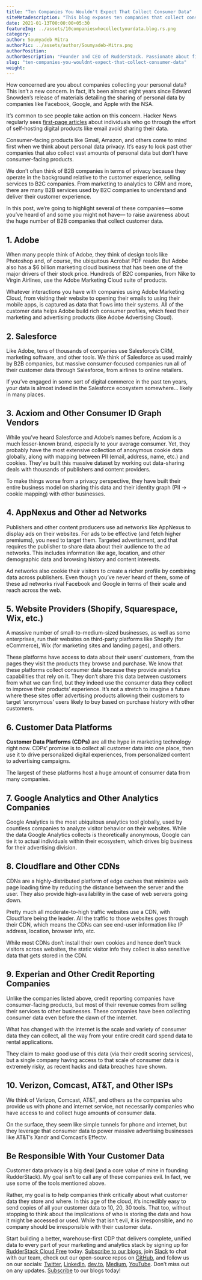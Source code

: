 ```yaml
---
title: "Ten Companies You Wouldn't Expect That Collect Consumer Data"
siteMetadescription: "This blog exposes ten companies that collect consumer data but do not appear to collect data."
date: 2021-01-13T00:00:00+05:30
featureImg: ../assets/10companieswhocollectyourdata.blog.rs.png
category: 
author: Soumyadeb Mitra
authorPic: ../assets/author/Soumyadeb-Mitra.png
authorPosition: 
authorDescription: "Founder and CEO of RudderStack. Passionate about finding engineering solutions to real-world problems."
slug: "ten-companies-you-wouldnt-expect-that-collect-consumer-data"
weight:
---
```


How concerned are you about companies collecting your personal data? This isn’t a new concern. In fact, it’s been almost eight years since Edward Snowden’s release of materials detailing the sharing of personal data by companies like Facebook, Google, and Apple with the NSA. 

It’s common to see people take action on this concern. Hacker News regularly sees [first-page articles](https://news.ycombinator.com/item?id=25481465) about individuals who go through the effort of self-hosting digital products like email avoid sharing their data. 

Consumer-facing products like Gmail, Amazon, and others come to mind first when we think about personal data privacy. It’s easy to look past other companies that also collect vast amounts of personal data but don’t have consumer-facing products. 

We don’t often think of B2B companies in terms of privacy because they operate in the background relative to the customer experience, selling services to B2C companies. From marketing to analytics to CRM and more, there are many B2B services used by B2C companies to understand and deliver their customer experience. 

In this post, we’re going to highlight several of these companies—some you’ve heard of and some you might not have— to raise awareness about the huge number of B2B companies that collect customer data. 


## 1. Adobe

When many people think of Adobe, they think of design tools like Photoshop and, of course, the ubiquitous Acrobat PDF reader. But Adobe also has a $6 billion marketing cloud business that has been one of the major drivers of their stock price. Hundreds of B2C companies, from Nike to Virgin Airlines, use the Adobe Marketing Cloud suite of products. 

Whatever interactions you have with companies using Adobe Marketing Cloud, from visiting their website to opening their emails to using their mobile apps, is captured as data that flows into their systems. All of the customer data helps Adobe build rich consumer profiles, which feed their marketing and advertising products (like Adobe Advertising Cloud). 


## 2. Salesforce 

Like Adobe, tens of thousands of companies use Salesforce’s CRM, marketing software, and other tools. We think of Salesforce as used mainly by B2B companies, but massive consumer-focused companies run all of their customer data through Salesforce, from airlines to online retailers. 

If you’ve engaged in some sort of digital commerce in the past ten years, your data is almost indeed in the Salesforce ecosystem somewhere... likely in many places. 


## 3. Acxiom and Other Consumer ID Graph Vendors

While you’ve heard Salesforce and Adobe’s names before, Acxiom is a much lesser-known brand, especially to your average consumer. Yet, they probably have the most extensive collection of anonymous cookie data globally, along with mapping between PII (email, address, name, etc.) and cookies. They’ve built this massive dataset by working out data-sharing deals with thousands of publishers and content providers. 

To make things worse from a privacy perspective, they have built their entire business model on sharing this data and their identity graph (PII → cookie mapping) with other businesses. 


## 4. AppNexus and Other ad Networks

Publishers and other content producers use ad networks like AppNexus to display ads on their websites. For ads to be effective (and fetch higher premiums), you need to target them. Targeted advertisment, and that requires the publisher to share data about their audience to the ad networks. This includes information like age, location, and other demographic data and browsing history and content interests.  

Ad networks also cookie their visitors to create a richer profile by combining data across publishers. Even though you’ve never heard of them, some of these ad networks rival Facebook and Google in terms of their scale and reach across the web. 


## 5. Website Providers (Shopify, Squarespace, Wix, etc.)

A massive number of small-to-medium-sized businesses, as well as some enterprises, run their websites on third-party platforms like Shopify (for eCommerce), Wix (for marketing sites and landing pages), and others. 

These platforms have access to data about their users’ customers, from the pages they visit the products they browse and purchase. We know that these platforms collect consumer data because they provide analytics capabilities that rely on it. They don’t share this data between customers from what we can find, but they indeed use the consumer data they collect to improve their products’ experience. It’s not a stretch to imagine a future where these sites offer advertising products allowing their customers to target ‘anonymous’ users likely to buy based on purchase history with other customers. 


## 6. Customer Data Platforms 

**Customer Data Platforms (CDPs)** are all the hype in marketing technology right now. CDPs’ promise is to collect all customer data into one place, then use it to drive personalized digital experiences, from personalized content to advertising campaigns. 

The largest of these platforms host a huge amount of consumer data from many companies. 


## 7. Google Analytics and Other Analytics Companies

Google Analytics is the most ubiquitous analytics tool globally, used by countless companies to analyze visitor behavior on their websites. While the data Google Analytics collects is theoretically anonymous, Google can tie it to actual individuals within their ecosystem, which drives big business for their advertising division. 


## 8. Cloudflare and Other CDNs

CDNs are a highly-distributed platform of edge caches that minimize web page loading time by reducing the distance between the server and the user. They also provide high-availability in the case of web servers going down. 

Pretty much all moderate-to-high traffic websites use a CDN, with Cloudflare being the leader. All the traffic to those websites goes through their CDN, which means the CDNs can see end-user information like IP address, location, browser info, etc. 

While most CDNs don’t install their own cookies and hence don’t track visitors across websites, the static visitor info they collect is also sensitive data that gets stored in the CDN.


## 9. Experian and Other Credit Reporting Companies

Unlike the companies listed above, credit reporting companies have consumer-facing products, but most of their revenue comes from selling their services to other businesses. These companies have been collecting consumer data even before the dawn of the internet. 

What has changed with the internet is the scale and variety of consumer data they can collect, all the way from your entire credit card spend data to rental applications. 

They claim to make good use of this data (via their credit scoring services), but a single company having access to that scale of consumer data is extremely risky, as recent hacks and data breaches have shown. 


## 10. Verizon, Comcast, AT&T, and Other ISPs

We think of Verizon, Comcast, AT&T, and others as the companies who provide us with phone and internet service, not necessarily companies who have access to and collect huge amounts of consumer data. 

On the surface, they seem like simple tunnels for phone and internet, but they leverage that consumer data to power massive advertising businesses like AT&T’s Xandr and Comcast’s Effectv. 


## Be Responsible With Your Customer Data

Customer data privacy is a big deal (and a core value of mine in founding RudderStack). My goal isn’t to call any of these companies evil. In fact, we use some of the tools mentioned above. 

Rather, my goal is to help companies think critically about what customer data they store and where. In this age of the cloud, it’s incredibly easy to send copies of all your customer data to 10, 20, 30 tools. That too, without stopping to think about the implications of who is storing the data and how it might be accessed or used. While that isn’t evil, it is irresponsible, and no company should be irresponsible with their customer data. 

Start building a better, warehouse-first CDP that delivers complete, unified data to every part of your marketing and analytics stack by signing up for [RudderStack Cloud Free](https://app.rudderlabs.com/signup?type=freetrial) today. [Subscribe to our blogs](https://rudderstack.com/blog/), join [Slack](https://resources.rudderstack.com/join-rudderstack-slack) to chat with our team, check out our open-source repos on [GitHub](https://github.com/rudderlabs), and follow us on our socials: [Twitter](https://twitter.com/RudderStack), [LinkedIn](https://www.linkedin.com/company/rudderlabs/), [dev.to](http://dev.to/), [Medium](https://rudderstack.medium.com/), [YouTube](https://www.youtube.com/channel/UCgV-B77bV_-LOmKYHw8jvBw). Don’t miss out on any updates. [Subscribe](https://rudderstack.com/blog/) to our blogs today!
